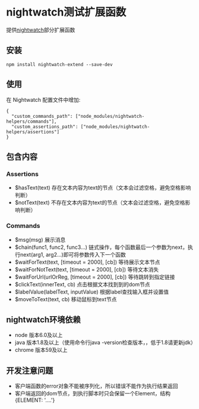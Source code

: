 # nightwatch测试扩展函数
  提供[nightwatch](http://nightwatchjs.org/gettingstarted)部分扩展函数

## 安装
```
npm install nightwatch-extend --save-dev
```

## 使用
在 Nightwatch 配置文件中增加:
```
{
  "custom_commands_path": ["node_modules/nightwatch-helpers/commands"],
  "custom_assertions_path": ["node_modules/nightwatch-helpers/assertions"]
}
```

## 包含内容
### Assertions
* $hasText(text) 存在文本内容为text的节点（文本会过滤空格，避免空格影响判断）
* $notText(text) 不存在文本内容为text的节点（文本会过滤空格，避免空格影响判断）

### Commands
* $msg(msg) 展示消息
* $chain(func1, func2, func3...) 链式操作，每个函数最后一个参数为next，执行next(arg1, arg2...)即可将参数传入下一个函数
* $waitForText(text, [timeout = 2000], [cb]) 等待展示文本节点
* $waitForNotText(text, [timeout = 2000], [cb]) 等待文本消失
* $waitForUrl(urlOrReg, [timeout = 2000], [cb]) 等待跳转到指定链接
* $clickText(innerText, cb) 点击根据文本找到到的dom节点
* $labelValue(labelText, inputValue) 根据label查找输入框并设置值
* $moveToText(text, cb) 移动鼠标到text节点

## nightwatch环境依赖
* node 版本6.0及以上
* java 版本1.8及以上（使用命令行java -version检查版本，，低于1.8请更新jdk）
* chrome 版本59及以上

## 开发注意问题
* 客户端函数的error对象不能被序列化，所以错误不能作为执行结果返回
* 客户端返回的dom节点，到执行脚本时只会保留一个Element，结构{ELEMENT: '....'}